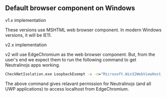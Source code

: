 ## Default browser component on Windows

v1.x implementation

These versions use MSHTML web browser component. In modern Windows versions, it will be IE11. 

v2.x implementation

v2 will use EdgeChromium as the web browser component. But, from the user's end we expect them to run the following command to get Neutralinojs apps working.

```cmd
CheckNetIsolation.exe LoopbackExempt -a -n="Microsoft.Win32WebViewHost_cw5n1h2txyewy"
```

The above command gives relavant permission for Neutralinojs (and all UWP applications) to access localhost from EdgeChromium.
